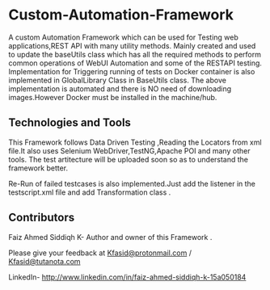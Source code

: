 # Custom-Automation-Framework
A custom Automation Framework which can be used for Testing web applications,REST API with many utility methods.
Mainly created and used to update the baseUtils class which has all the required methods to perform common operations of WebUI Automation and some of the RESTAPI testing.
Implementation for Triggering running of tests on Docker container is also implemented in GlobalLibrary Class in BaseUtils class.
  The above implementation is automated and there is NO need of downloading images.However Docker must be installed in the machine/hub.

## Technologies and Tools
This Framework follows Data Driven Testing ,Reading the Locators from xml file.It also uses Selenium WebDriver,TestNG,Apache POI and many other tools.
The test artitecture will be uploaded soon so as to understand the framework better.

Re-Run of failed testcases is also implemented.Just add the listener in the testscript.xml file and add Transformation class .


## Contributors

Faiz Ahmed Siddiqh K- Author and owner of this Framework .

Please give your feedback at  Kfasid@protonmail.com / Kfasid@tutanota.com


LinkedIn- http://www.linkedin.com/in/faiz-ahmed-siddiqh-k-15a050184

